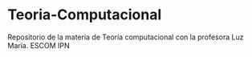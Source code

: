 # Teoria-Computacional
Repositorio de la materia de Teoría computacional con la profesora Luz María. ESCOM IPN
